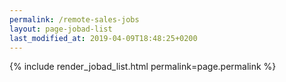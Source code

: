 ```yaml
---
permalink: /remote-sales-jobs
layout: page-jobad-list
last_modified_at: 2019-04-09T18:48:25+0200
---
```

{% include render_jobad_list.html permalink=page.permalink %}
